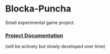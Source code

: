 # Blocka-Puncha
Small experimental game project.

### [Project Documentation](https://forested-glade-1c4.notion.site/Blocka-Puncha-5b07a207a32c482ea0bf238abde78219)
(will be actively but slowly developed over time)
